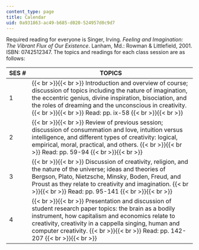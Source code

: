 ```yaml
---
content_type: page
title: Calendar
uid: 0a931863-ac49-b685-d020-524957d0c9d7
---
```


Required reading for everyone is Singer, Irving. _Feeling and Imagination: The Vibrant Flux of Our Existence_. Lanham, Md.: Rowman & Littlefield, 2001. ISBN: 0742512347. The topics and readings for each class session are as follows:

| SES # | TOPICS |
| --- | --- |
| 1 |  {{< br >}}{{< br >}} Introduction and overview of course; discussion of topics including the nature of imagination, the eccentric genius, divine inspiration, bisociation, and the roles of dreaming and the unconscious in creativity. {{< br >}}{{< br >}} Read: pp. ix-58 {{< br >}}{{< br >}}  |
| 2 |  {{< br >}}{{< br >}} Review of previous session; discussion of consummation and love, intuition versus intelligence, and different types of creativity: logical, empirical, moral, practical, and others. {{< br >}}{{< br >}} Read: pp. 59-94 {{< br >}}{{< br >}}  |
| 3 |  {{< br >}}{{< br >}} Discussion of creativity, religion, and the nature of the universe; ideas and theories of Bergson, Plato, Nietzsche, Minsky, Boden, Freud, and Proust as they relate to creativity and imagination. {{< br >}}{{< br >}} Read: pp. 95-141 {{< br >}}{{< br >}}  |
| 4 |  {{< br >}}{{< br >}} Presentation and discussion of student research paper topics: the brain as a bodily instrument, how capitalism and economics relate to creativity, creativity in a cappella singing, human and computer creativity. {{< br >}}{{< br >}} Read: pp. 142-207 {{< br >}}{{< br >}}